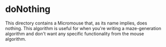 # doNothing

This directory contains a Micromouse that, as its name implies, does nothing.
This algorithm is useful for when you're writing a maze-generation algorithm
and don't want any specific functionality from the mouse algorithm.
